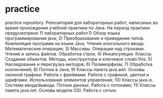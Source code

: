 # practice
practice repository.
Репозиторий для лабораторных работ, написаных во время прохождения учебной практики по Java. На период практики предусмотрено 11 лабораторных работ.1) Обзор языка программирования java;
2) Преобразование и приведение типов. Компиляция программ на языке Java. Чтение консольного ввода. Математические операции;
3) Массивы. Операции над строками. Чтение и запись файлов. Обработка строк;
4) Инкапсуляция. Классы. Создание объектов. Методы, конструкторы и ключевое слово this;
5) Наследование и перегрузка методов;
6) Полиморфизм;
7) Обработка исключений;
8) Потоки в Java;
9) Классы пакета java.awt. Основы оконной графики. Работа с фреймами. Работа с графикой, цветом и шрифтами. Использование элементов управления;
10) Классы java.io. Система ввода/вывода. Потоки данных. Работа с потоками;
11) Классы пакета java.net. Основы модели OSI. Работа с сетью.
